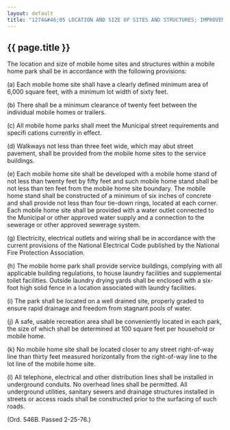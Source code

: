 ---
layout: default 
title: "1274&#46;05 LOCATION AND SIZE OF SITES AND STRUCTURES; IMPROVEMENTS."---

{{ page.title }}
----------------

The location and size of mobile home sites and structures within a
mobile home park shall be in accordance with the following provisions:

​(a) Each mobile home site shall have a clearly defined minimum area of
6,000 square feet, with a minimum lot width of sixty feet.

​(b) There shall be a minimum clearance of twenty feet between the
individual mobile homes or trailers.

​(c) All mobile home parks shall meet the Municipal street requirements
and specifi cations currently in effect.

​(d) Walkways not less than three feet wide, which may abut street
pavement, shall be provided from the mobile home sites to the service
buildings.

​(e) Each mobile home site shall be developed with a mobile home stand
of not less than twenty feet by fifty feet and such mobile home stand
shall be not less than ten feet from the mobile home site boundary. The
mobile home stand shall be constructed of a minimum of six inches of
concrete and shall provide not less than four tie-down rings, located at
each corner. Each mobile home site shall be provided with a water outlet
connected to the Municipal or other approved water supply and a
connection to the sewerage or other approved sewerage system.

​(g) Electricity, electrical outlets and wiring shall be in accordance
with the current provisions of the National Electrical Code published by
the National Fire Protection Association.

​(h) The mobile home park shall provide service buildings, complying
with all applicable building regulations, to house laundry facilities
and supplemental toilet facilities. Outside laundry drying yards shall
be enclosed with a six-foot high solid fence in a location associated
with laundry facilities.

​(i) The park shall be located on a well drained site, properly graded
to ensure rapid drainage and freedom from stagnant pools of water.

​(j) A safe, usable recreation area shall be conveniently located in
each park, the size of which shall be determined at 100 square feet per
household or mobile home.

​(k) No mobile home site shall be located closer to any street
right-of-way line than thirty feet measured horizontally from the
right-of-way line to the lot line of the mobile home site.

​(l) All telephone, electrical and other distribution lines shall be
installed in underground conduits. No overhead lines shall be permitted.
All underground utilities, sanitary sewers and drainage structures
installed in streets or access roads shall be constructed prior to the
surfacing of such roads.

(Ord. 546B. Passed 2-25-76.)
